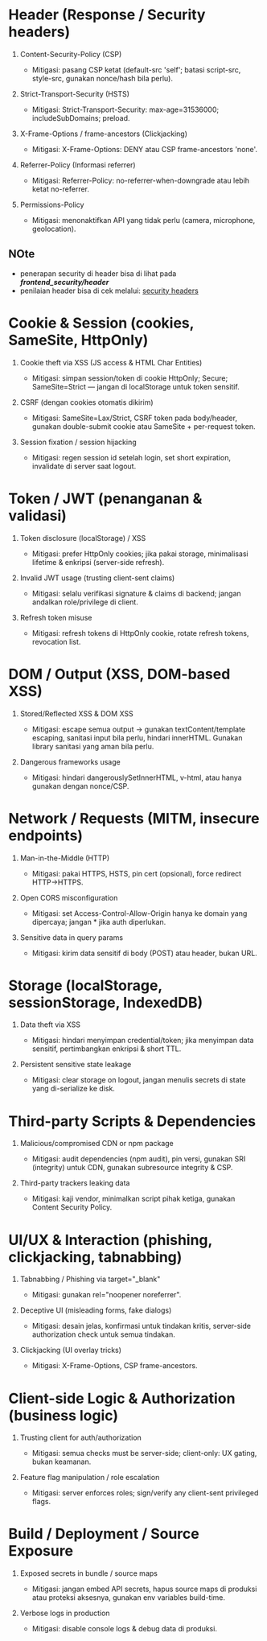 # Header (Response / Security headers)

1. Content-Security-Policy (CSP)
    * Mitigasi: pasang CSP ketat (default-src 'self'; batasi script-src, style-src, gunakan nonce/hash bila perlu). 

2. Strict-Transport-Security (HSTS)
    * Mitigasi: Strict-Transport-Security: max-age=31536000; includeSubDomains; preload.

3. X-Frame-Options / frame-ancestors (Clickjacking)
    * Mitigasi: X-Frame-Options: DENY atau CSP frame-ancestors 'none'.

4. Referrer-Policy (Informasi referrer)
    * Mitigasi: Referrer-Policy: no-referrer-when-downgrade atau lebih ketat no-referrer.

5. Permissions-Policy
    * Mitigasi: menonaktifkan API yang tidak perlu (camera, microphone, geolocation).

## NOte

* penerapan security di header bisa di lihat pada ***frontend_security/header***
* penilaian header bisa di cek melalui: [security headers](https://securityheaders.com/)



# Cookie & Session (cookies, SameSite, HttpOnly)

1. Cookie theft via XSS (JS access & HTML Char Entities) 
    * Mitigasi: simpan session/token di cookie HttpOnly; Secure; SameSite=Strict — jangan di localStorage untuk token sensitif.

2. CSRF (dengan cookies otomatis dikirim)
    * Mitigasi: SameSite=Lax/Strict, CSRF token pada body/header, gunakan double-submit cookie atau SameSite + per-request token.

3. Session fixation / session hijacking
    * Mitigasi: regen session id setelah login, set short expiration, invalidate di server saat logout.

# Token / JWT (penanganan & validasi)

1. Token disclosure (localStorage) / XSS
    * Mitigasi: prefer HttpOnly cookies; jika pakai storage, minimalisasi lifetime & enkripsi (server-side refresh).

2. Invalid JWT usage (trusting client-sent claims)
    * Mitigasi: selalu verifikasi signature & claims di backend; jangan andalkan role/privilege di client.

3. Refresh token misuse
    * Mitigasi: refresh tokens di HttpOnly cookie, rotate refresh tokens, revocation list.

# DOM / Output (XSS, DOM-based XSS)

1. Stored/Reflected XSS & DOM XSS
    * Mitigasi: escape semua output → gunakan textContent/template escaping, sanitasi input bila perlu, hindari innerHTML. Gunakan library sanitasi yang aman bila perlu.

2. Dangerous frameworks usage
    * Mitigasi: hindari dangerouslySetInnerHTML, v-html, atau hanya gunakan dengan nonce/CSP.

# Network / Requests (MITM, insecure endpoints)

1. Man-in-the-Middle (HTTP)
    * Mitigasi: pakai HTTPS, HSTS, pin cert (opsional), force redirect HTTP→HTTPS.

2. Open CORS misconfiguration
    * Mitigasi: set Access-Control-Allow-Origin hanya ke domain yang dipercaya; jangan * jika auth diperlukan.

3. Sensitive data in query params
    * Mitigasi: kirim data sensitif di body (POST) atau header, bukan URL.

# Storage (localStorage, sessionStorage, IndexedDB)

1. Data theft via XSS
    * Mitigasi: hindari menyimpan credential/token; jika menyimpan data sensitif, pertimbangkan enkripsi & short TTL.

2. Persistent sensitive state leakage
    * Mitigasi: clear storage on logout, jangan menulis secrets di state yang di-serialize ke disk.

# Third-party Scripts & Dependencies

1. Malicious/compromised CDN or npm package
    * Mitigasi: audit dependencies (npm audit), pin versi, gunakan SRI (integrity) untuk CDN, gunakan subresource integrity & CSP.

2. Third-party trackers leaking data
    * Mitigasi: kaji vendor, minimalkan script pihak ketiga, gunakan Content Security Policy.

# UI/UX & Interaction (phishing, clickjacking, tabnabbing)

1. Tabnabbing / Phishing via target="_blank"
    * Mitigasi: gunakan rel="noopener noreferrer".

2. Deceptive UI (misleading forms, fake dialogs)
    * Mitigasi: desain jelas, konfirmasi untuk tindakan kritis, server-side authorization check untuk semua tindakan.

3. Clickjacking (UI overlay tricks)
    * Mitigasi: X-Frame-Options, CSP frame-ancestors.

# Client-side Logic & Authorization (business logic)

1. Trusting client for auth/authorization
    * Mitigasi: semua checks must be server-side; client-only: UX gating, bukan keamanan.

2. Feature flag manipulation / role escalation
    * Mitigasi: server enforces roles; sign/verify any client-sent privileged flags.

# Build / Deployment / Source Exposure

1. Exposed secrets in bundle / source maps
    * Mitigasi: jangan embed API secrets, hapus source maps di produksi atau proteksi aksesnya, gunakan env variables build-time.

2. Verbose logs in production
    * Mitigasi: disable console logs & debug data di produksi.